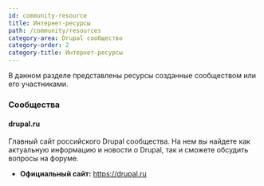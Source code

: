 ```yaml
---
id: community-resource
title: Интернет-ресурсы
path: /community/resources
category-area: Drupal сообщество
category-order: 2
category-title: Интернет-ресурсы
---
```


В данном разделе представлены ресурсы созданные сообществом или его участниками.

### Сообщества

#### drupal.ru

Главный сайт российского Drupal сообщества. На нем вы найдете как актуальную информацию и новости о Drupal, так и сможете обсудить вопросы на форуме.

- **Официальный сайт:** <https://drupal.ru>